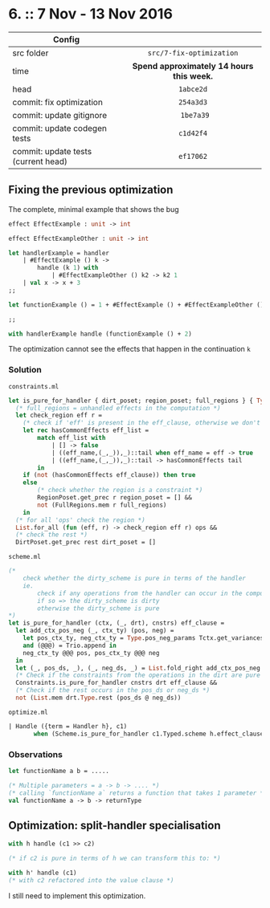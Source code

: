 # 6. :: 7 Nov - 13 Nov 2016
| Config        |          |
| ------------- |:--------:|
| src folder    | `src/7-fix-optimization` |
| time          | **Spend approximately 14 hours this week.**      |
| head          | `1abce2d`      |
| commit: fix optimization          | `254a3d3`      |
| commit: update gitignore          | `	1be7a39`      |
| commit: update codegen tests          | `c1d42f4`      |
| commit: update tests (current head)         | `ef17062`      |

## Fixing the previous optimization
The complete, minimal example that shows the bug
```ocaml
effect EffectExample : unit -> int

effect EffectExampleOther : unit -> int

let handlerExample = handler
	| #EffectExample () k ->
		handle (k 1) with
			| #EffectExampleOther () k2 -> k2 1
	| val x -> x + 3
;;

let functionExample () = 1 + #EffectExample () + #EffectExampleOther ()

;;

with handlerExample handle (functionExample () + 2)
```
The optimization cannot see the effects that happen in the continuation `k`

### Solution

`constraints.ml`
```ocaml
let is_pure_for_handler { dirt_poset; region_poset; full_regions } { Type.ops; Type.rest } eff_clause =
  (* full_regions = unhandled effects in the computation *)
  let check_region eff r =
    (* check if 'eff' is present in the eff_clause, otherwise we don't care *)
    let rec hasCommonEffects eff_list =
        match eff_list with
            | [] -> false
            | ((eff_name,(_,_)),_)::tail when eff_name = eff -> true
            | ((eff_name,(_,_)),_)::tail -> hasCommonEffects tail
        in
    if (not (hasCommonEffects eff_clause)) then true
    else
        (* check whether the region is a constraint *)
        RegionPoset.get_prec r region_poset = [] &&
        not (FullRegions.mem r full_regions)
    in
  (* for all 'ops' check the region *)
  List.for_all (fun (eff, r) -> check_region eff r) ops &&
  (* check the rest *)
  DirtPoset.get_prec rest dirt_poset = []

```

`scheme.ml`
```ocaml
(*
    check whether the dirty_scheme is pure in terms of the handler
    ie.
        check if any operations from the handler can occur in the computation
        if so => the dirty_scheme is dirty
        otherwise the dirty_scheme is pure
*)
let is_pure_for_handler (ctx, (_, drt), cnstrs) eff_clause =
  let add_ctx_pos_neg (_, ctx_ty) (pos, neg) =
    let pos_ctx_ty, neg_ctx_ty = Type.pos_neg_params Tctx.get_variances ctx_ty
    and (@@@) = Trio.append in
    neg_ctx_ty @@@ pos, pos_ctx_ty @@@ neg
  in
  let (_, pos_ds, _), (_, neg_ds, _) = List.fold_right add_ctx_pos_neg ctx (Trio.empty, Trio.empty) in
  (* Check if the constraints from the operations in the dirt are pure in terms of the handler *)
  Constraints.is_pure_for_handler cnstrs drt eff_clause &&
  (* Check if the rest occurs in the pos_ds or neg_ds *)
  not (List.mem drt.Type.rest (pos_ds @ neg_ds))

```

`optimize.ml`
```ocaml
| Handle ({term = Handler h}, c1)
       when (Scheme.is_pure_for_handler c1.Typed.scheme h.effect_clauses) ->
```

### Observations
```ocaml
let functionName a b = .....

(* Multiple parameters = a -> b -> .... *)
(* calling `functionName a` returns a function that takes 1 parameter *)
val functionName a -> b -> returnType
```

## Optimization: split-handler specialisation
```ocaml
with h handle (c1 >> c2)

(* if c2 is pure in terms of h we can transform this to: *)

with h' handle (c1)
(* with c2 refactored into the value clause *)
```
I still need to implement this optimization.
